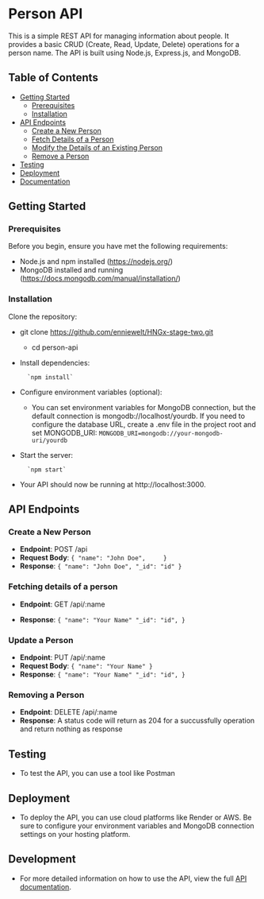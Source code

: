 # Person API

This is a simple REST API for managing information about people. It provides a basic CRUD (Create, Read, Update, Delete) operations for a person name. The API is built using Node.js, Express.js, and MongoDB.

## Table of Contents

- [Getting Started](#getting-started)
  - [Prerequisites](#prerequisites)
  - [Installation](#installation)
- [API Endpoints](#api-endpoints)
  - [Create a New Person](#create-a-new-person)
  - [Fetch Details of a Person](#fetch-details-of-a-person)
  - [Modify the Details of an Existing Person](#modify-the-details-of-an-existing-person)
  - [Remove a Person](#remove-a-person)
- [Testing](#testing)
- [Deployment](#deployment)
- [Documentation](#documentation)

## Getting Started

### Prerequisites

Before you begin, ensure you have met the following requirements:

- Node.js and npm installed (https://nodejs.org/)
- MongoDB installed and running (https://docs.mongodb.com/manual/installation/)

### Installation

Clone the repository:

- git clone https://github.com/enniewelt/HNGx-stage-two.git

  - cd person-api

- Install dependencies:

        `npm install`

- Configure environment variables (optional):

  - You can set environment variables for MongoDB connection, but the default connection is mongodb://localhost/yourdb. If you need to configure the database URL, create a .env file in the project root and set MONGODB_URI:
    `MONGODB_URI=mongodb://your-mongodb-uri/yourdb`

- Start the server:

        `npm start`

- Your API should now be running at http://localhost:3000.

## API Endpoints

### Create a New Person

- **Endpoint**: POST /api
- **Request Body**:
  `{
    "name": "John Doe",    
}`
- **Response**:
  `{
    "name": "John Doe",
    "_id": "id"
}`

### Fetching details of a person

- **Endpoint**: GET /api/:name

- **Response**:
  `{
    "name": "Your Name"
    "_id": "id",
}`

### Update a Person

- **Endpoint**: PUT /api/:name
- **Request Body**:
  `{
    "name": "Your Name"
}`
- **Response**:
  `{
    "name": "Your Name"
    "_id": "id",
}`

### Removing a Person

- **Endpoint**: DELETE /api/:name
- **Response**:
  A status code will return as 204 for a succussfully operation and return nothing as response

## Testing

- To test the API, you can use a tool like Postman

## Deployment

- To deploy the API, you can use cloud platforms like Render or AWS. Be sure to configure your environment variables and MongoDB connection settings on your hosting platform.

## Development

- For more detailed information on how to use the API, view the full [API documentation](https://github.com/enniewelt/HNGx-stage-two/blob/master/DOCUMENTATION.md).
